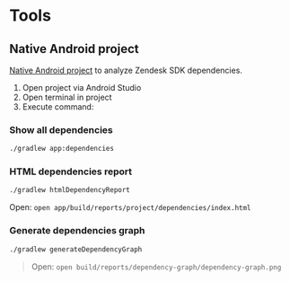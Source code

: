 # Tools

## Native Android project

[Native Android project](TestZendeskNative/) to analyze Zendesk SDK dependencies.

1. Open project via Android Studio
2. Open terminal in project
3. Execute command:

### Show all dependencies

```sh
./gradlew app:dependencies
```

### HTML dependencies report

```sh
./gradlew htmlDependencyReport
```

Open: `open app/build/reports/project/dependencies/index.html`

### Generate dependencies graph

```sh
./gradlew generateDependencyGraph
```

> Open: `open build/reports/dependency-graph/dependency-graph.png`
